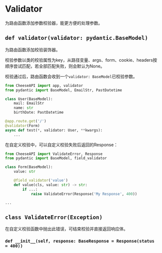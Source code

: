 # **Validator**

为路由函数添加参数校验器，能更方便的处理参数。

## **`def validator(validator: pydantic.BaseModel)`**

为路由函数添加校验装饰器。

校验参数以类的校验属性为key，从路径变量、args、form、cookie、headers按顺序尝试匹配，若全部匹配失败，则会默认为None。

校验通过后，路由函数会收到一个`validator: BaseModel`已校验参数。

```python
from CheeseAPI import app, validator
from pydantic import BaseModel, EmailStr, PastDatetime

class User(BaseModel):
    mail: EmailStr
    name: str
    birthDate: PastDatetime

@app.route.get('/')
@validator(Form)
async def test(*, validator: User, **kwargs):
    ...
```

在自定义校验中，可以自定义校验失败后返回的Response：

```python
from CheeseAPI import ValidateError, Response
from pydantic import BaseModel, field_validator

class Form(BaseModel):
    value: str

    @field_validator('value')
    def value(cls, value: str) -> str:
        if ...:
            raise ValidateError(Response('My Response', 400))

...
```

## **`class ValidateError(Exception)`**

在自定义校验函数中抛出此错误，可结束校验并直接返回响应体。

### **`def __init__(self, response: BaseResponse = Response(status = 400))`**
